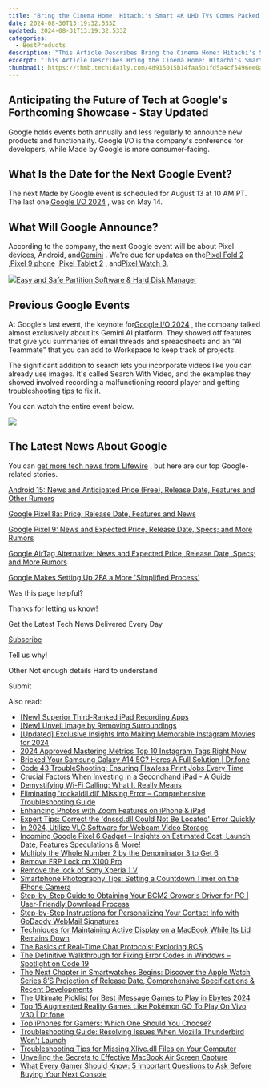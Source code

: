```yaml
---
title: "Bring the Cinema Home: Hitachi's Smart 4K UHD TVs Comes Packed with Roku Streaming Technology"
date: 2024-08-30T13:19:32.533Z
updated: 2024-08-31T13:19:32.533Z
categories:
  - BestProducts
description: "This Article Describes Bring the Cinema Home: Hitachi's Smart 4K UHD TVs Comes Packed with Roku Streaming Technology"
excerpt: "This Article Describes Bring the Cinema Home: Hitachi's Smart 4K UHD TVs Comes Packed with Roku Streaming Technology"
thumbnail: https://thmb.techidaily.com/4d915015b14faa5b1fd5a4cf5496ee0a4d386e84bd18007683e60195b160e324.jpg
---
```


## Anticipating the Future of Tech at Google's Forthcoming Showcase - Stay Updated
 Google holds events both annually and less regularly to announce new products and functionality. Google I/O is the company's conference for developers, while Made by Google is more consumer-facing.

## What Is the Date for the Next Google Event?

 The next Made by Google event is scheduled for August 13 at 10 AM PT. The last one,[Google I/O 2024](https://www.lifewire.com/google-io-5097160) , was on May 14.

## What Will Google Announce?

 According to the company, the next Google event will be about Pixel devices, Android, and[Gemini](https://www.lifewire.com/what-is-google-bard-7151624) . We're due for updates on the[Pixel Fold 2](https://www.lifewire.com/google-pixel-fold-2-8625299) ,[Pixel 9 phone](https://www.lifewire.com/google-pixel-9-8630767) ,[Pixel Tablet 2](https://www.lifewire.com/google-pixel-tablet-2-8600572) , and[Pixel Watch 3.](https://www.lifewire.com/google-pixel-watch-3-8431024)

<!-- affiliate ads begin -->
<a href="https://secure.2checkout.com/order/checkout.php?PRODS=22741618&QTY=1&AFFILIATE=108875&CART=1"><img src="https://www.diskpart.com/resource/images/index/dp-index-img-banner-people@2x.png" border="0">Easy and Safe Partition Software & Hard Disk Manager</a>
<!-- affiliate ads end -->
## Previous Google Events

 At Google's last event, the keynote for[Google I/O 2024](https://www.lifewire.com/google-io-5097160) , the company talked almost exclusively about its Gemini AI platform. They showed off features that give you summaries of email threads and spreadsheets and an "AI Teammate" that you can add to Workspace to keep track of projects.

 The significant addition to search lets you incorporate videos like you can already use images. It's called Search With Video, and the examples they showed involved recording a malfunctioning record player and getting troubleshooting tips to fix it.

 You can watch the entire event below.

<!-- affiliate ads begin -->
<a href="https://store.bitdefender.com/affiliate.php?ACCOUNT=BITLATIN&AFFILIATE=108875&PATH=http%3A%2F%2Fwww.bitdefender.com%2Fbusiness%3FAFFILIATE%3D108875%26RESOURCE%3D30%2525%2BOff%2Ball%2BGravityZone%2BProducts"><img src="https://www.bitdefender.com/content/dam/bitdefender/business/campaign/1200X628.png" border="0"></a>
<!-- affiliate ads end -->
## The Latest News About Google

 You can [get more tech news from Lifewire](https://www.lifewire.com/news-4795879) , but here are our top Google-related stories.

[Android 15: News and Anticipated Price (Free), Release Date, Features and Other Rumors](https://www.lifewire.com/android-15-7547471)

[Google Pixel 8a: Price, Release Date, Features and News](https://www.lifewire.com/google-pixel-8a-8613233)

[Google Pixel 9: News and Expected Price, Release Date, Specs; and More Rumors](https://www.lifewire.com/google-pixel-9-8630767)

[Google AirTag Alternative: News and Expected Price, Release Date, Specs; and More Rumors](https://www.lifewire.com/google-airtag-news-and-rumors-7371492)

[Google Makes Setting Up 2FA a More 'Simplified Process'](https://www.lifewire.com/google-simplified-setting-up-2fa-8644128)

Was this page helpful?

Thanks for letting us know!

 Get the Latest Tech News Delivered Every Day

[Subscribe](https://www.lifewire.com/#)

Tell us why!

 Other  Not enough details  Hard to understand

 Submit

<ins class="adsbygoogle"
     style="display:block"
     data-ad-format="autorelaxed"
     data-ad-client="ca-pub-7571918770474297"
     data-ad-slot="1223367746"></ins>



<ins class="adsbygoogle"
     style="display:block"
     data-ad-client="ca-pub-7571918770474297"
     data-ad-slot="8358498916"
     data-ad-format="auto"
     data-full-width-responsive="true"></ins>

<span class="atpl-alsoreadstyle">Also read:</span>
<div><ul>
<li><a href="https://screen-recording.techidaily.com/new-superior-third-ranked-ipad-recording-apps/"><u>[New] Superior Third-Ranked iPad Recording Apps</u></a></li>
<li><a href="https://some-approaches.techidaily.com/new-unveil-image-by-removing-surroundings/"><u>[New] Unveil Image by Removing Surroundings</u></a></li>
<li><a href="https://instagram-video-recordings.techidaily.com/updated-exclusive-insights-into-making-memorable-instagram-movies-for-2024/"><u>[Updated] Exclusive Insights Into Making Memorable Instagram Movies for 2024</u></a></li>
<li><a href="https://instagram-clips.techidaily.com/2024-approved-mastering-metrics-top-10-instagram-tags-right-now/"><u>2024 Approved  Mastering Metrics  Top 10 Instagram Tags Right Now</u></a></li>
<li><a href="https://howto.techidaily.com/bricked-your-samsung-galaxy-a14-5g-heres-a-full-solution-drfone-by-drfone-fix-android-problems-fix-android-problems/"><u>Bricked Your Samsung Galaxy A14 5G? Heres A Full Solution | Dr.fone</u></a></li>
<li><a href="https://techno-recovery.techidaily.com/code-43-troubleshooting-ensuring-flawless-print-jobs-every-time/"><u>Code 43 TroubleShooting: Ensuring Flawless Print Jobs Every Time</u></a></li>
<li><a href="https://techno-recovery.techidaily.com/crucial-factors-when-investing-in-a-secondhand-ipad-a-guide/"><u>Crucial Factors When Investing in a Secondhand iPad - A Guide</u></a></li>
<li><a href="https://techno-recovery.techidaily.com/demystifying-wi-fi-calling-what-it-really-means/"><u>Demystifying Wi-Fi Calling: What It Really Means</u></a></li>
<li><a href="https://techno-recovery.techidaily.com/eliminating-rockaldlldll-missing-error-comprehensive-troubleshooting-guide/"><u>Eliminating 'rockaldll.dll' Missing Error – Comprehensive Troubleshooting Guide</u></a></li>
<li><a href="https://techno-recovery.techidaily.com/enhancing-photos-with-zoom-features-on-iphone-and-ipad/"><u>Enhancing Photos with Zoom Features on iPhone & iPad</u></a></li>
<li><a href="https://techno-recovery.techidaily.com/expert-tips-correct-the-dnssddll-could-not-be-located-error-quickly/"><u>Expert Tips: Correct the 'dnssd.dll Could Not Be Located' Error Quickly</u></a></li>
<li><a href="https://digital-screen-recording.techidaily.com/in-2024-utilize-vlc-software-for-webcam-video-storage/"><u>In 2024, Utilize VLC Software for Webcam Video Storage</u></a></li>
<li><a href="https://techno-recovery.techidaily.com/incoming-google-pixel-6-gadget-insights-on-estimated-cost-launch-date-features-speculations-and-more/"><u>Incoming Google Pixel 6 Gadget – Insights on Estimated Cost, Launch Date, Features Speculations & More!</u></a></li>
<li><a href="https://techno-recovery.techidaily.com/multiply-the-whole-number-2-by-the-denominator-3-to-get-6/"><u>Multiply the Whole Number 2 by the Denominator 3 to Get 6</u></a></li>
<li><a href="https://review-topics.techidaily.com/remove-frp-lock-on-x100-pro-by-drfone-android-unlock-remove-google-frp/"><u>Remove FRP Lock on X100 Pro</u></a></li>
<li><a href="https://techidaily.com/remove-the-lock-of-sony-xperia-1-v-by-drfone-android-unlock-android-unlock/"><u>Remove the lock of Sony Xperia 1 V</u></a></li>
<li><a href="https://techno-recovery.techidaily.com/1722894249554-smartphone-photography-tips-setting-a-countdown-timer-on-the-iphone-camera/"><u>Smartphone Photography Tips: Setting a Countdown Timer on the iPhone Camera</u></a></li>
<li><a href="https://hardware-updates.techidaily.com/step-by-step-guide-to-obtaining-your-bcm2-growers-driver-for-pc-user-friendly-download-process/"><u>Step-by-Step Guide to Obtaining Your BCM2 Grower's Driver for PC | User-Friendly Download Process</u></a></li>
<li><a href="https://techno-recovery.techidaily.com/step-by-step-instructions-for-personalizing-your-contact-info-with-godaddy-webmail-signatures/"><u>Step-by-Step Instructions for Personalizing Your Contact Info with GoDaddy WebMail Signatures</u></a></li>
<li><a href="https://techno-recovery.techidaily.com/techniques-for-maintaining-active-display-on-a-macbook-while-its-lid-remains-down/"><u>Techniques for Maintaining Active Display on a MacBook While Its Lid Remains Down</u></a></li>
<li><a href="https://techno-recovery.techidaily.com/the-basics-of-real-time-chat-protocols-exploring-rcs/"><u>The Basics of Real-Time Chat Protocols: Exploring RCS</u></a></li>
<li><a href="https://techno-recovery.techidaily.com/the-definitive-walkthrough-for-fixing-error-codes-in-windows-spotlight-on-code-19/"><u>The Definitive Walkthrough for Fixing Error Codes in Windows – Spotlight on Code 19</u></a></li>
<li><a href="https://techno-recovery.techidaily.com/the-next-chapter-in-smartwatches-begins-discover-the-apple-watch-series-8s-projection-of-release-date-comprehensive-specifications-and-recent-developments.m9/"><u>The Next Chapter in Smartwatches Begins: Discover the Apple Watch Series 8’S Projection of Release Date, Comprehensive Specifications & Recent Developments</u></a></li>
<li><a href="https://techno-recovery.techidaily.com/the-ultimate-picklist-for-best-imessage-games-to-play-in-ebytes-2024/"><u>The Ultimate Picklist for Best iMessage Games to Play in Ebytes 2024</u></a></li>
<li><a href="https://change-location.techidaily.com/top-15-augmented-reality-games-like-pokemon-go-to-play-on-vivo-v30-drfone-by-drfone-virtual-android/"><u>Top 15 Augmented Reality Games Like Pokémon GO To Play On Vivo V30 | Dr.fone</u></a></li>
<li><a href="https://techno-recovery.techidaily.com/top-iphones-for-gamers-which-one-should-you-choose/"><u>Top iPhones for Gamers: Which One Should You Choose?</u></a></li>
<li><a href="https://techno-recovery.techidaily.com/troubleshooting-guide-resolving-issues-when-mozilla-thunderbird-wont-launch/"><u>Troubleshooting Guide: Resolving Issues When Mozilla Thunderbird Won't Launch</u></a></li>
<li><a href="https://techno-recovery.techidaily.com/troubleshooting-tips-for-missing-xlivedll-files-on-your-computer/"><u>Troubleshooting Tips for Missing Xlive.dll Files on Your Computer</u></a></li>
<li><a href="https://desktop-recording.techidaily.com/unveiling-the-secrets-to-effective-macbook-air-screen-capture/"><u>Unveiling the Secrets to Effective MacBook Air Screen Capture</u></a></li>
<li><a href="https://techno-recovery.techidaily.com/what-every-gamer-should-know-5-important-questions-to-ask-before-buying-your-next-console/"><u>What Every Gamer Should Know: 5 Important Questions to Ask Before Buying Your Next Console</u></a></li>
</ul></div>
